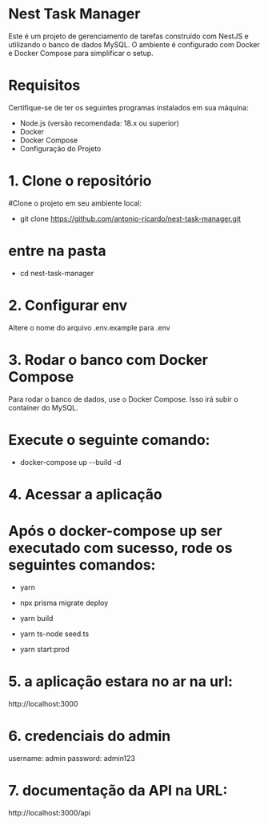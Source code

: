 # Nest Task Manager
Este é um projeto de gerenciamento de tarefas construído com NestJS e utilizando o banco de dados MySQL. O ambiente é configurado com Docker e Docker Compose para simplificar o setup.

# Requisitos
Certifique-se de ter os seguintes programas instalados em sua máquina:

- Node.js (versão recomendada: 18.x ou superior)
- Docker
- Docker Compose
- Configuração do Projeto

# 1. Clone o repositório
#Clone o projeto em seu ambiente local:

- git clone https://github.com/antonio-ricardo/nest-task-manager.git

# entre na pasta

- cd nest-task-manager

# 2. Configurar env
Altere o nome do arquivo .env.example para .env

# 3. Rodar o banco com Docker Compose
Para rodar o banco de dados, use o Docker Compose. Isso irá subir o container do MySQL.

# Execute o seguinte comando:

- docker-compose up --build -d

# 4. Acessar a aplicação
# Após o docker-compose up ser executado com sucesso, rode os seguintes comandos:

- yarn

- npx prisma migrate deploy

- yarn build

- yarn ts-node seed.ts

- yarn start:prod

# 5. a aplicação estara no ar na url:

http://localhost:3000

# 6. credenciais do admin

username: admin
password: admin123

# 7. documentação da API na URL:

http://localhost:3000/api